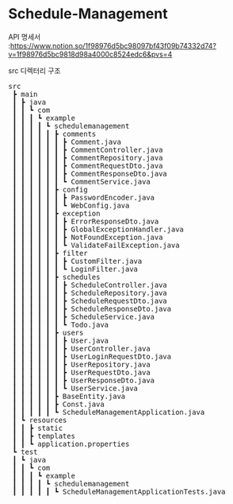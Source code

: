 # Schedule-Management

API 명세서  
:https://www.notion.so/1f98976d5bc98097bf43f09b74332d74?v=1f98976d5bc9818d98a4000c8524edc6&pvs=4

src 디렉터리 구조
<pre>
src
 ┣ main
 ┃ ┣ java
 ┃ ┃ ┗ com
 ┃ ┃ ┃ ┗ example
 ┃ ┃ ┃ ┃ ┗ schedulemanagement
 ┃ ┃ ┃ ┃ ┃ ┣ comments
 ┃ ┃ ┃ ┃ ┃ ┃ ┣ Comment.java
 ┃ ┃ ┃ ┃ ┃ ┃ ┣ CommentController.java
 ┃ ┃ ┃ ┃ ┃ ┃ ┣ CommentRepository.java
 ┃ ┃ ┃ ┃ ┃ ┃ ┣ CommentRequestDto.java
 ┃ ┃ ┃ ┃ ┃ ┃ ┣ CommentResponseDto.java
 ┃ ┃ ┃ ┃ ┃ ┃ ┗ CommentService.java
 ┃ ┃ ┃ ┃ ┃ ┣ config
 ┃ ┃ ┃ ┃ ┃ ┃ ┣ PasswordEncoder.java
 ┃ ┃ ┃ ┃ ┃ ┃ ┗ WebConfig.java
 ┃ ┃ ┃ ┃ ┃ ┣ exception
 ┃ ┃ ┃ ┃ ┃ ┃ ┣ ErrorResponseDto.java
 ┃ ┃ ┃ ┃ ┃ ┃ ┣ GlobalExceptionHandler.java
 ┃ ┃ ┃ ┃ ┃ ┃ ┣ NotFoundException.java
 ┃ ┃ ┃ ┃ ┃ ┃ ┗ ValidateFailException.java
 ┃ ┃ ┃ ┃ ┃ ┣ filter
 ┃ ┃ ┃ ┃ ┃ ┃ ┣ CustomFilter.java
 ┃ ┃ ┃ ┃ ┃ ┃ ┗ LoginFilter.java
 ┃ ┃ ┃ ┃ ┃ ┣ schedules
 ┃ ┃ ┃ ┃ ┃ ┃ ┣ ScheduleController.java
 ┃ ┃ ┃ ┃ ┃ ┃ ┣ ScheduleRepository.java
 ┃ ┃ ┃ ┃ ┃ ┃ ┣ ScheduleRequestDto.java
 ┃ ┃ ┃ ┃ ┃ ┃ ┣ ScheduleResponseDto.java
 ┃ ┃ ┃ ┃ ┃ ┃ ┣ ScheduleService.java
 ┃ ┃ ┃ ┃ ┃ ┃ ┗ Todo.java
 ┃ ┃ ┃ ┃ ┃ ┣ users
 ┃ ┃ ┃ ┃ ┃ ┃ ┣ User.java
 ┃ ┃ ┃ ┃ ┃ ┃ ┣ UserController.java
 ┃ ┃ ┃ ┃ ┃ ┃ ┣ UserLoginRequestDto.java
 ┃ ┃ ┃ ┃ ┃ ┃ ┣ UserRepository.java
 ┃ ┃ ┃ ┃ ┃ ┃ ┣ UserRequestDto.java
 ┃ ┃ ┃ ┃ ┃ ┃ ┣ UserResponseDto.java
 ┃ ┃ ┃ ┃ ┃ ┃ ┗ UserService.java
 ┃ ┃ ┃ ┃ ┃ ┣ BaseEntity.java
 ┃ ┃ ┃ ┃ ┃ ┣ Const.java
 ┃ ┃ ┃ ┃ ┃ ┗ ScheduleManagementApplication.java
 ┃ ┗ resources
 ┃ ┃ ┣ static
 ┃ ┃ ┣ templates
 ┃ ┃ ┗ application.properties
 ┗ test
 ┃ ┗ java
 ┃ ┃ ┗ com
 ┃ ┃ ┃ ┗ example
 ┃ ┃ ┃ ┃ ┗ schedulemanagement
 ┃ ┃ ┃ ┃ ┃ ┗ ScheduleManagementApplicationTests.java
</pre>